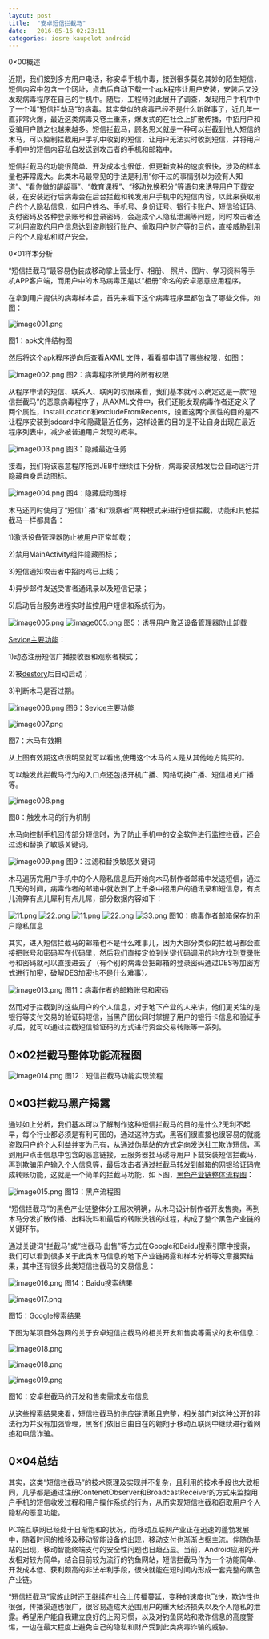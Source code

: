 ```yaml
---
layout: post
title:  "安卓短信拦截马"
date:   2016-05-16 02:23:11
categories: iosre kaupelot android
---
```


0&#215;00概述

近期，我们接到多方用户电话，称安卓手机中毒，接到很多莫名其妙的陌生短信，短信内容中包含一个网址，点击后自动下载一个apk程序让用户安装，安装后又没发现病毒程序在自己的手机中。随后，工程师对此展开了调查，发现用户手机中中了一个叫“短信拦劫马”的病毒。其实类似的病毒已经不是什么新鲜事了，近几年一直非常火爆，最近这类病毒又卷土重来，爆发式的在社会上扩散传播，中招用户和受骗用户随之也越来越多。短信拦截马，顾名思义就是一种可以拦截到他人短信的木马，可以控制拦截用户手机中收到的短信，让用户无法实时收到短信，并将用户手机中的短信内容私自发送到攻击者的手机和邮箱中。

短信拦截马的功能很简单、开发成本也很低，但更新变种的速度很快，涉及的样本量也非常庞大。此类木马最常见的手法是利用“你干过的事情别以为没有人知道”、“看你做的龌龊事”、“教育课程”、“移动兑换积分”等语句来诱导用户下载安装，在安装运行后病毒会在后台拦截和转发用户手机中的短信内容，以此来获取用户的个人隐私信息，如用户姓名、手机号、身份证号、银行卡账户、短信验证码、支付密码及各种登录账号和登录密码，会造成个人隐私泄漏等问题，同时攻击者还可利用盗取的用户信息达到盗刷银行账户、偷取用户财产等的目的，直接威胁到用户的个人隐私和财产安全。

0&#215;01样本分析

“短信拦截马”最容易伪装成移动掌上营业厅、相册、 照片、图片、学习资料等手机APP客户端，而用户中的木马病毒正是以“相册”命名的安卓恶意应用程序。

在拿到用户提供的病毒样本后，首先来看下这个病毒程序里都包含了哪些文件，如图：


![image001.png](http://image.3001.net/images/20160322/14586337614573.png)

  图1：apk文件结构图 

然后将这个apk程序逆向后查看AXML 文件，看看都申请了哪些权限，如图：

![image002.png](http://image.3001.net/images/20160322/14586356397232.png)
图2：病毒程序所使用的所有权限

从程序申请的短信、联系人、联网的权限来看，我们基本就可以确定这是一款“短信拦截马”的恶意病毒程序了，从AXML文件中，我们还能发现病毒作者还定义了两个属性，installLocation和excludeFromRecents，设置这两个属性的目的是不让程序安装到sdcard中和隐藏最近任务，这样设置的目的是不让自身出现在最近程序列表中，减少被普通用户发现的概率。

![image003.png](http://image.3001.net/images/20160322/14586357198145.png)
图3：隐藏最近任务

接着，我们将该恶意程序拖到JEB中继续往下分析，病毒安装触发后会自动运行并隐藏自身启动图标。

![image004.png](http://image.3001.net/images/20160322/14586357468890.png)
图4：隐藏启动图标

木马还同时使用了“短信广播”和“观察者”两种模式来进行短信拦截，功能和其他拦截马一样都具备：

1)激活设备管理器防止被用户正常卸载；

2)禁用MainActivity组件隐藏图标；

3)短信通知攻击者中招肉鸡已上线；

4)异步邮件发送受害者通讯录以及短信记录；

5)启动后台服务进程实时监控用户短信和系统行为。

![image005.png](http://www.freebuf.com/buf/themes/freebuf/images/grey.gif)
![image005.png](http://image.3001.net/images/20160322/14586357923958.png)
图5：诱导用户激活设备管理器防止卸载

[Sevice主要功能](Sevice主要功能)：

1)动态注册短信广播接收器和观察者模式；

2)被[destory](destory)后自动启动；

3)判断木马是否过期。

![image006.png](http://image.3001.net/images/20160322/14586358707252.png)
图6：Sevice主要功能


![image007.png](http://image.3001.net/images/20160322/14586358922914.png)

图7：木马有效期

从上图有效期这点很明显就可以看出,使用这个木马的人是从其他地方购买的。

可以触发此拦截马行为的入口点还包括开机广播、网络切换广播、短信相关广播等。


![image008.png](http://image.3001.net/images/20160322/14586359206994.png)

图8：触发木马的行为机制

木马向控制手机回传部分短信时，为了防止手机中的安全软件进行监控拦截，还会过滤和替换了敏感关键词。

![image009.png](http://image.3001.net/images/20160322/14586359491965.png)
图9：过滤和替换敏感关键词

木马遍历完用户手机中的个人隐私信息后开始向木马制作者邮箱中发送短信，通过几天的时间，病毒作者的邮箱中就收到了上千条中招用户的通讯录和短信息，有点儿流弊有点儿犀利有点儿屌，部分数据内容如下：

![11.png](http://image.3001.net/images/20160322/14586390245214.png)
![22.png](http://image.3001.net/images/20160322/14586390247761.png)
![11.png](http://image.3001.net/images/20160322/14586390245214.png)
![22.png](http://image.3001.net/images/20160322/14586390247761.png)
![33.png](http://image.3001.net/images/20160322/14586390245859.png)
图10：病毒作者邮箱保存的用户隐私信息

其实，进入短信拦截马的邮箱也不是什么难事儿，因为大部分类似的拦截马都会直接把账号和密码写在代码里，然后我们直接定位到关键代码调用的地方找到[登录](登录)账号和密码就可以直接进去了（有个别的病毒会把邮箱的登录密码通过DES等加密方式进行加密，破解DES加密也不是什么难事）。

![image013.png](http://image.3001.net/images/20160322/14586389739000.png)
图11：病毒作者的邮箱账号和密码

然而对于拦截到的这些用户的个人信息，对于地下产业的人来讲，他们更关注的是银行等支付交易的验证码短信，当黑产团伙同时掌握了用户的银行卡信息和验证手机后，就可以通过拦截短信验证码的方式进行资金交易转账等一系列。

## 0&#215;02拦截马整体功能流程图

![image014.png](http://image.3001.net/images/20160322/14586361002919.png)
图12：短信拦截马功能实现流程

## 0&#215;03拦截马黑产揭露

通过如上分析，我们基本可以了解制作这种短信拦截马的目的是什么?无利不起早，每个行业都必须是有利可图的，通过这种方式，黑客们很直接也很容易的就能盗取用户的个人利益并变为己有，从通过伪基站的方式定向发送社工欺诈短信，再到用户点击信息中包含的恶意链接，云服务器挂马诱导用户下载安装短信拦截马，再到欺骗用户输入个人信息等，最后攻击者通过拦截马转发到邮箱的网银验证码完成转账功能，这就是一个简单的拦截马功能，如下图，[黑色产业链整体流程图](黑色产业链整体流程图)：

![image015.png](http://image.3001.net/images/20160322/14586361503213.png)
图13：黑产流程图

“短信拦截马”的黑色产业链整体分工层次明确，从木马设计制作者开发售卖，再到木马分发扩散传播、出料洗料和最后的转账洗钱的过程，构成了整个黑色产业链的关键环节。

通过关键词“拦截马”或“拦截马 出售”等方式在Google和Baidu搜索引擎中搜索，我们可以看到很多关于此类木马信息的地下产业链揭露和样本分析等文章搜索结果，其中还有很多此类短信拦截马的交易信息：

![image016.png](http://image.3001.net/images/20160322/14586361756965.png)
 图14：Baidu搜索结果


![image017.png](http://image.3001.net/images/20160322/1458636221819.png)

图15：Google搜索结果

下图为某项目外包网的关于安卓短信拦截马的相关开发和售卖等需求的发布信息：

![image018.png](http://image.3001.net/images/20160322/14586362707859.png)

![image018.png](http://image.3001.net/images/20160322/14586362707859.png)

![image019.png](http://image.3001.net/images/20160322/14586362706114.png)

图16：安卓拦截马的开发和售卖需求发布信息

从这些搜索结果来看，短信拦截马的供应链清晰且完整，相关部门对这种公开的非法行为并没有加强管理，黑客们依旧自由自在的翱翔于移动互联网中继续进行着网络和电信诈骗。

## 0&#215;04总结

其实，这类“短信拦截马”的技术原理及实现并不复杂，且利用的技术手段也大致相同，几乎都是通过注册ContenetObserver和BroadcastReceiver的方式来监控用户手机的短信收发过程和用户操作系统的行为，从而实现短信拦截和窃取用户个人隐私的恶意功能。

PC端互联网已经处于日渐饱和的状况，而移动互联网产业正在迅速的蓬勃发展中，随着时间的推移及移动智能设备的出现，移动支付也渐渐占据主流。伴随伪基站的出现，移动智能终端支付的安全性问题也日趋凸显。当前，Android应用的开发相对较为简单，结合目前较为流行的钓鱼网站，短信拦截马作为一个功能简单、开发成本低、获利颇高的非法牟利手段，很快就能在短时间内形成一套完整的黑色产业链。

“短信拦截马”家族此时还正继续在社会上传播蔓延，变种的速度也飞快，欺诈性也很强，传播渠道也很广，很容易造成大范围用户的重大经济损失以及个人隐私的泄露。希望用户能自我建立良好的上网习惯，以及对钓鱼网站和欺诈信息的高度警惕，一边在最大程度上避免自己的隐私和财产受到此类病毒诈骗的威胁。